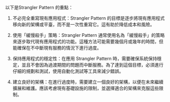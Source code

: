 

以下是Strangler Pattern 的重點：

1. 不必完全重寫現有應用程式：Strangler Pattern 的目標是逐步將現有應用程式移向新的架構或平臺，而不是一次性重寫它。這有助於降低成本和風險。

2. 使用「緩慢殺手」策略：Strangler Pattern 通常使用名為「緩慢殺手」的策略來逐步取代現有應用程式的功能。這種方法可能需要幾個月或幾年的時間，但能確保在不中斷現有服務的情況下進行過度。

3. 保持應用程式的穩定性：在應用 Strangler Pattern 時，需要確保系統保持穩定，並且不會因為過渡期間的問題而中斷服務。為了達到這個目標，必須進行仔細的規劃和測試，使用自動化測試等工具來減少錯誤。

4. 建立良好的架構：在進行過度時，需要建立一個良好的架構，以便在未來繼續擴展和維護。應該考慮現有基礎設施的限制，並選擇適合的架構來克服這些限制。